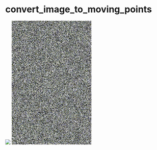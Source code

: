 # convert_image_to_moving_points
![](http://piapro.net/intl/images/popup_miku.jpg)
![](https://raw.githubusercontent.com/Hi-king/convert_image_to_moving_points/master/output/miku.gif)
